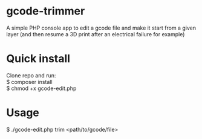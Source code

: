 # gcode-trimmer
A simple PHP console app to edit a gcode file and make it start from a given layer (and then resume a 3D print after an electrical failure for example)

# Quick install
Clone repo and run:\
$ composer install\
$ chmod +x gcode-edit.php

# Usage
$ ./gcode-edit.php trim <path/to/gcode/file>
